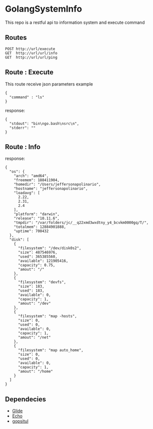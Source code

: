 # GolangSystemInfo
This repo is a restful api to information system and execute command


## Routes
```
POST http://url/execute
GET  http://url/url/info
GET  http://url/url/ping
```

## Route : Execute

This route receive json parameters example 

```
{
  "command" : "ls"
}

```
response: 

```
{
  "stdout": "bin\ngo.bash\nsrc\n",
  "stderr": ""
}
```

## Route : Info

response:
```
{
  "os": {
    "arch": "amd64",
    "freemem": 188411904,
    "homedir": "/Users/jeffersonapolinario",
    "hostname": "jeffersonapolinario",
    "loadavg": [
      2.22,
      2.31,
      2.4
    ],
    "platform": "darwin",
    "release": "10.11.6",
    "tmpdir": "/var/folders/jc/__q22xmd3wxdtny_y4_bcvkm0000gq/T/",
    "totalmem": 12884901888,
    "uptime": 700432
  },
  "disk": [
    {
      "filesystem": "/dev/disk0s2",
      "size": 487546976,
      "used": 365385560,
      "available": 121905416,
      "capacity": 0.75,
      "amout": "/"
    },
    {
      "filesystem": "devfs",
      "size": 183,
      "used": 183,
      "available": 0,
      "capacity": 1,
      "amout": "/dev"
    },
    {
      "filesystem": "map -hosts",
      "size": 0,
      "used": 0,
      "available": 0,
      "capacity": 1,
      "amout": "/net"
    },
    {
      "filesystem": "map auto_home",
      "size": 0,
      "used": 0,
      "available": 0,
      "capacity": 1,
      "amout": "/home"
    }
  ]
}
```

## Dependecies
* [Glide](https://github.com/Masterminds/glide)
* [Echo](https://github.com/labstack/echo)
* [gopsitul](https://github.com/shirou/gopsutil)

